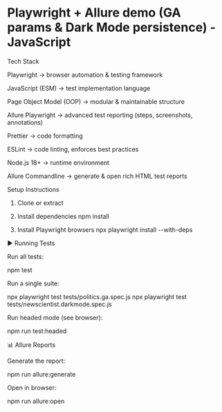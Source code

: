 # Playwright + Allure demo (GA params & Dark Mode persistence) - JavaScript

Tech Stack

Playwright → browser automation & testing framework

JavaScript (ESM) → test implementation language

Page Object Model (OOP) → modular & maintainable structure

Allure Playwright → advanced test reporting (steps, screenshots, annotations)

Prettier → code formatting

ESLint → code linting, enforces best practices

Node.js 18+ → runtime environment

Allure Commandline → generate & open rich HTML test reports


Setup Instructions
1. Clone or extract



2. Install dependencies
npm install

3. Install Playwright browsers
npx playwright install --with-deps

▶️ Running Tests

Run all tests:

npm test




Run a single suite:

npx playwright test tests/politics.ga.spec.js
npx playwright test tests/newscientist.darkmode.spec.js


Run headed mode (see browser):

npm run test:headed

📊 Allure Reports

Generate the report:

npm run allure:generate


Open in browser:

npm run allure:open

